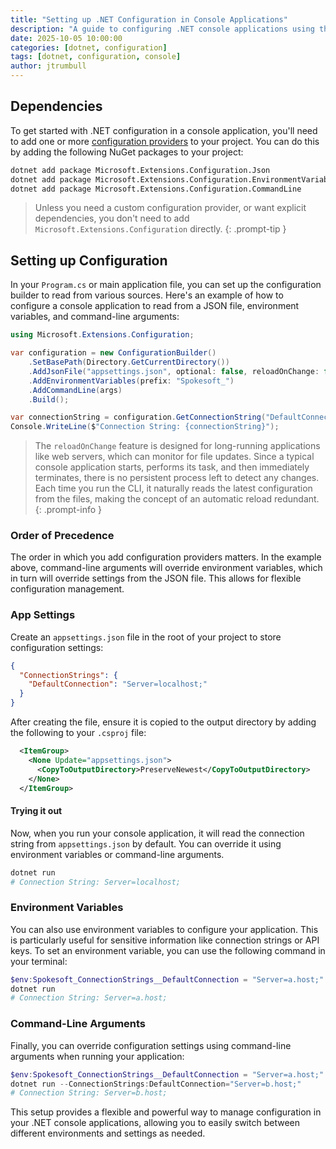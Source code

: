 ```yaml
---
title: "Setting up .NET Configuration in Console Applications"
description: "A guide to configuring .NET console applications using the built-in configuration framework."
date: 2025-10-05 10:00:00
categories: [dotnet, configuration]
tags: [dotnet, configuration, console]
author: jtrumbull
---
```


## Dependencies

To get started with .NET configuration in a console application, you'll need to add one or more [configuration providers](https://learn.microsoft.com/en-us/dotnet/core/extensions/configuration-providers) to your project. You can do this by adding the following NuGet packages to your project:

```bash
dotnet add package Microsoft.Extensions.Configuration.Json
dotnet add package Microsoft.Extensions.Configuration.EnvironmentVariables
dotnet add package Microsoft.Extensions.Configuration.CommandLine
```

> Unless you need a custom configuration provider, or want explicit dependencies, you don't need to add `Microsoft.Extensions.Configuration` directly.
{: .prompt-tip }

## Setting up Configuration

In your `Program.cs` or main application file, you can set up the configuration builder to read from various sources. Here's an example of how to configure a console application to read from a JSON file, environment variables, and command-line arguments:

```csharp
using Microsoft.Extensions.Configuration;

var configuration = new ConfigurationBuilder()
    .SetBasePath(Directory.GetCurrentDirectory())
    .AddJsonFile("appsettings.json", optional: false, reloadOnChange: false)
    .AddEnvironmentVariables(prefix: "Spokesoft_")
    .AddCommandLine(args)
    .Build();

var connectionString = configuration.GetConnectionString("DefaultConnection");
Console.WriteLine($"Connection String: {connectionString}");
```

> The `reloadOnChange` feature is designed for long-running applications like web servers, which can monitor for file updates. Since a typical console application starts, performs its task, and then immediately terminates, there is no persistent process left to detect any changes. Each time you run the CLI, it naturally reads the latest configuration from the files, making the concept of an automatic reload redundant.
{: .prompt-info }

### Order of Precedence

The order in which you add configuration providers matters. In the example above, command-line arguments will override environment variables, which in turn will override settings from the JSON file. This allows for flexible configuration management.

### App Settings

Create an `appsettings.json` file in the root of your project to store configuration settings:

```json
{
  "ConnectionStrings": {
    "DefaultConnection": "Server=localhost;"
  }
}
```

After creating the file, ensure it is copied to the output directory by adding the following to your `.csproj` file:

```xml
  <ItemGroup>
    <None Update="appsettings.json">
      <CopyToOutputDirectory>PreserveNewest</CopyToOutputDirectory>
    </None>
  </ItemGroup>
```

#### Trying it out

Now, when you run your console application, it will read the connection string from `appsettings.json` by default. You can override it using environment variables or command-line arguments.

```powershell
dotnet run 
# Connection String: Server=localhost;
```

### Environment Variables

You can also use environment variables to configure your application. This is particularly useful for sensitive information like connection strings or API keys. To set an environment variable, you can use the following command in your terminal:

```powershell
$env:Spokesoft_ConnectionStrings__DefaultConnection = "Server=a.host;"
dotnet run
# Connection String: Server=a.host;
```

### Command-Line Arguments

Finally, you can override configuration settings using command-line arguments when running your application:

```powershell
$env:Spokesoft_ConnectionStrings__DefaultConnection = "Server=a.host;"
dotnet run --ConnectionStrings:DefaultConnection="Server=b.host;"
# Connection String: Server=b.host;
```

This setup provides a flexible and powerful way to manage configuration in your .NET console applications, allowing you to easily switch between different environments and settings as needed.
